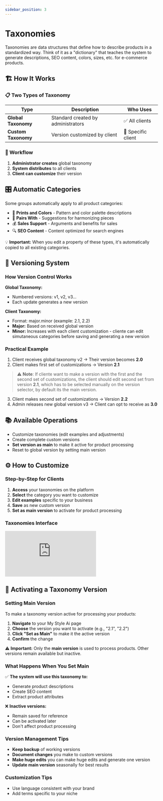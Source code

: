 ```yaml
---
sidebar_position: 3
---
```


# Taxonomies

Taxonomies are data structures that define how to describe products in a standardized way. Think of it as a "dictionary" that teaches the system to generate descriptions, SEO content, colors, sizes, etc. for e-commerce products.

## 🏗️ How It Works

### 📋 Two Types of Taxonomy

| Type | Description | Who Uses |
|------|-------------|----------|
| **Global Taxonomy** | Standard created by administrators | ✅ All clients |
| **Custom Taxonomy** | Version customized by client | 👤 Specific client |

### 🔄 Workflow

1. **Administrator creates** global taxonomy
2. **System distributes** to all clients
3. **Client can customize** their version

## 🎛️ Automatic Categories

Some groups automatically apply to all product categories:

- 🎨 **Prints and Colors** - Pattern and color palette descriptions
- 👔 **Pairs With** - Suggestions for harmonizing pieces
- 💰 **Sales Support** - Arguments and benefits for sales
- 🔍 **SEO Content** - Content optimized for search engines

💡 **Important:** When you edit a property of these types, it's automatically copied to all existing categories.

## 🔢 Versioning System

### How Version Control Works

**Global Taxonomy:**
- Numbered versions: v1, v2, v3...
- Each update generates a new version

**Client Taxonomy:**
- Format: major.minor (example: 2.1, 2.2)
- **Major:** Based on received global version
- **Minor:** Increases with each client customization - cliente can edit simutaneous categories before saving and generating a new version

### Practical Example

1. Client receives global taxonomy v2 → Their version becomes **2.0**
2. Client makes first set of customizations → Version **2.1**

> ⚠️ **Note**: If cliente want to make a version with the first and the second set of customizations, the client should edit second set from version **2.1**, which has to be selected manually on the version selector, by default its the main version.

3. Client makes second set of customizations → Version **2.2**
4. Admin releases new global version v3 → Client can opt to receive as **3.0**

## 📚 Available Operations

- Customize taxonomies (edit examples and adjustments)
- Create complete custom versions
- **Set version as main** to make it active for product processing
- Reset to global version by setting main version

## ⚙️ How to Customize

### Step-by-Step for Clients

1. **Access** your taxonomies on the platform
2. **Select** the category you want to customize
3. **Edit examples** specific to your business
4. **Save** as new custom version
5. **Set as main version** to activate for product processing

### Taxonomies Interface

<div style={{position: 'relative', paddingBottom: '56.25%', height: 0, overflow: 'hidden'}}>
  <iframe
    style={{position: 'absolute', top: 0, left: 0, width: '100%', height: '100%'}}
    src="https://www.youtube.com/embed/-NcQNzSIDOQ"
    title="Taxonomies Demo"
    frameBorder="0"
    allow="accelerometer; autoplay; clipboard-write; encrypted-media; gyroscope; picture-in-picture; web-share"
    allowFullScreen>
  </iframe>
</div>

## 🎯 Activating a Taxonomy Version

### Setting Main Version

To make a taxonomy version active for processing your products:

1. **Navigate** to your My Style Ai page
2. **Choose** the version you want to activate (e.g., "2.1", "2.2")
3. **Click "Set as Main"** to make it the active version
4. **Confirm** the change

⚠️ **Important:** Only the **main version** is used to process products. Other versions remain available but inactive.

### What Happens When You Set Main

✅ **The system will use this taxonomy to:**
- Generate product descriptions
- Create SEO content
- Extract product attributes

❌ **Inactive versions:**
- Remain saved for reference
- Can be activated later
- Don't affect product processing

### Version Management Tips

- **Keep backup** of working versions
- **Document changes** you make to custom versions
- **Make huge edits** you can make huge edits and generate one version
- **Update main version** seasonally for best results

### Customization Tips

- Use language consistent with your brand
- Add terms specific to your niche